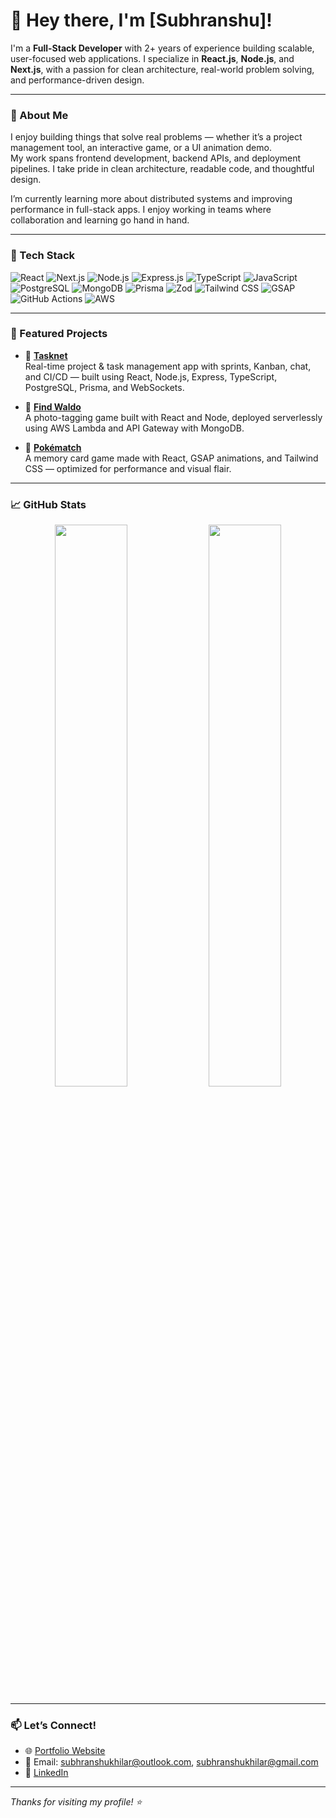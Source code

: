 # 👋 Hey there, I'm [Subhranshu]!

I'm a **Full-Stack Developer** with 2+ years of experience building scalable, user-focused web applications. I specialize in **React.js**, **Node.js**, and **Next.js**, with a passion for clean architecture, real-world problem solving, and performance-driven design.

---

### 🚀 About Me

I enjoy building things that solve real problems — whether it’s a project management tool, an interactive game, or a UI animation demo.  
My work spans frontend development, backend APIs, and deployment pipelines. I take pride in clean architecture, readable code, and thoughtful design.

I’m currently learning more about distributed systems and improving performance in full-stack apps. I enjoy working in teams where collaboration and learning go hand in hand.

---

### 🧰 Tech Stack

![React](https://img.shields.io/badge/-React-black?style=flat-square&logo=react)
![Next.js](https://img.shields.io/badge/-Next.js-black?style=flat-square&logo=next.js)
![Node.js](https://img.shields.io/badge/-Node.js-black?style=flat-square&logo=node.js)
![Express.js](https://img.shields.io/badge/-Express.js-black?style=flat-square&logo=express)
![TypeScript](https://img.shields.io/badge/-TypeScript-black?style=flat-square&logo=typescript)
![JavaScript](https://img.shields.io/badge/-JavaScript-black?style=flat-square&logo=javascript)
![PostgreSQL](https://img.shields.io/badge/-PostgreSQL-black?style=flat-square&logo=postgresql)
![MongoDB](https://img.shields.io/badge/-MongoDB-black?style=flat-square&logo=mongodb)
![Prisma](https://img.shields.io/badge/-Prisma-black?style=flat-square&logo=prisma)
![Zod](https://img.shields.io/badge/-Zod-black?style=flat-square&logo=zod)
![Tailwind CSS](https://img.shields.io/badge/-TailwindCSS-black?style=flat-square&logo=tailwind-css)
![GSAP](https://img.shields.io/badge/-GSAP-black?style=flat-square&logo=greensock)
![GitHub Actions](https://img.shields.io/badge/-GitHub_Actions-black?style=flat-square&logo=github-actions)
![AWS](https://img.shields.io/badge/-AWS-black?style=flat-square&logo=amazon-aws)

---

### 🧩 Featured Projects

- 🔹 **[Tasknet](https://tasknet.susekh.tech)**  
  Real-time project & task management app with sprints, Kanban, chat, and CI/CD — built using React, Node.js, Express, TypeScript, PostgreSQL, Prisma, and WebSockets.

- 🔹 **[Find Waldo](https://find-waldo.khilar.me)**  
  A photo-tagging game built with React and Node, deployed serverlessly using AWS Lambda and API Gateway with MongoDB.

- 🔹 **[Pokématch](https://codecircuit.khilar.me)**  
  A memory card game made with React, GSAP animations, and Tailwind CSS — optimized for performance and visual flair.

---

### 📈 GitHub Stats

<p align="center">
  <img src="https://github-readme-stats.vercel.app/api?username=yourusername&show_icons=true&theme=tokyonight" width="48%" />
  <img src="https://github-readme-streak-stats.herokuapp.com/?user=yourusername&theme=tokyonight" width="48%" />
</p>

---

### 📫 Let’s Connect!

- 🌐 [Portfolio Website](https://portfolio.khilar.me)
- 📧 Email: subhranshukhilar@outlook.com, subhranshukhilar@gmail.com
- 💼 [LinkedIn]([https://linkedin.com/in/](https://www.linkedin.com/in/subhranshu-sekhar-khilar-544a5b275/))

---

_Thanks for visiting my profile! ⭐_
